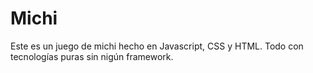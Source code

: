 # Michi
Este es un juego de michi hecho en Javascript, CSS y HTML. Todo con tecnologías puras sin nigún framework.
